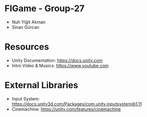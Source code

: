 # FIGame - Group-27
- Nuh Yiğit Akman
- Sinan Gürcan


# Resources
- Unity Documentation: https://docs.unity.com
- Intro Video & Musics: https://www.youtube.com


# External Libraries
- Input System: https://docs.unity3d.com/Packages/com.unity.inputsystem@1.11
- Cinemachine: https://unity.com/features/cinemachine
